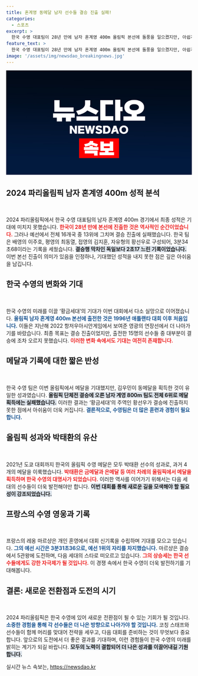 ```yaml
---
title: 혼계영 동메달 남자 선수들 결승 진출 실패!
categories:
  - 스포츠
excerpt: >
  한국 수영 대표팀이 28년 만에 남자 혼계영 400m 올림픽 본선에 돌풍을 일으켰지만, 아쉽게도 결승 진출에는 실패했습니다. 기대 속에 출전한 황금세대의 성적표는 실망이었고, 이번 시도에서 김우민 단 한 명이 동메달을 따냈습니다.
feature_text: >
  한국 수영 대표팀이 28년 만에 남자 혼계영 400m 올림픽 본선에 돌풍을 일으켰지만, 아쉽게도 결승 진출에는 실패했습니다. 기대 속에 출전한 황금세대의 성적표는 실망이었고, 이번 시도에서 김우민 단 한 명이 동메달을 따냈습니다.
image: '/assets/img/newsdao_breakingnews.jpg'
---
```


<p><img src="/assets/img/newsdao_breakingnews.jpg" alt="ontimetimes 속보" /></p>

<h2 data-ke-size="size26">2024 파리올림픽 남자 혼계영 400m 성적 분석</h2>

<p data-ke-size="size16">&nbsp;</p>

<p>2024 파리올림픽에서 한국 수영 대표팀의 남자 혼계영 400m 경기에서 최종 성적은 기대에 미치지 못했습니다. <b><span style="color: #ee2323;">한국이 28년 만에 본선에 진출한 것은 역사적인 순간이었습니다.</span></b> 그러나 예선에서 전체 16개국 중 13위에 그치며 결승 진출에 실패했습니다. 한국 팀은 배영의 이주호, 평영의 최동열, 접영의 김지훈, 자유형의 황선우로 구성되어, 3분34초68이라는 기록을 세웠습니다. <b><span style="background-color: #21538527;">결승행 막차인 독일보다 2초17 느린 기록이었습니다.</span></b> 이번 본선 진출이 의미가 있음을 인정하나, 기대했던 성적을 내지 못한 점은 깊은 아쉬움을 남깁니다.  </p>

<h2 data-ke-size="size26">한국 수영의 변화와 기대</h2>

<p data-ke-size="size16">&nbsp;</p>

<p>한국 수영의 미래를 이끌 ‘황금세대’의 기대가 이번 대회에서 다소 실망으로 이어졌습니다. <b><span style="color: #1a5490;">올림픽 남자 혼계영 400m 본선에 출전한 것은 1996년 애틀랜타 대회 이후 처음입니다.</span></b> 이들은 지난해 2022 항저우아시안게임에서 보여준 영광의 연장선에서 더 나아가기를 바랐습니다. 최종 목표는 결승 진출이었지만, 출전한 15명의 선수들 중 대부분이 결승에 조차 오르지 못했습니다. <b><span style="color: #ee2323;">이러한 변화 속에서도 기대는 여전히 존재합니다.</span></b></p>

<h2 data-ke-size="size26">메달과 기록에 대한 짧은 반성</h2>

<p data-ke-size="size16">&nbsp;</p>

<p>한국 수영 팀은 이번 올림픽에서 메달을 기대했지만, 김우민이 동메달을 획득한 것이 유일한 성과였습니다. <b><span style="background-color: #21538527;">올림픽 단체전 결승에 오른 남자 계영 800m 팀도 전체 6위로 메달 획득에는 실패했습니다.</span></b> 이러한 결과는 ‘황금세대’의 주역인 황선우가 결승에 진출하지 못한 점에서 아쉬움이 더욱 커집니다. <b><span style="color: #1a5490;">결론적으로, 수영팀은 더 많은 훈련과 경험이 필요합니다.</span></b></p>

<h2 data-ke-size="size26">올림픽 성과와 박태환의 유산</h2>

<p data-ke-size="size16">&nbsp;</p>

<p>2021년 도쿄 대회까지 한국의 올림픽 수영 메달은 모두 박태환 선수의 성과로, 과거 4개의 메달을 이룩했습니다. <b><span style="color: #ee2323;">박태환은 금메달과 은메달 등 여러 차례의 올림픽에서 메달을 획득하며 한국 수영의 대명사가 되었습니다.</span></b> 이러한 역사를 이어가기 위해서는 다음 세대의 선수들이 더욱 발전해야만 합니다. <b><span style="background-color: #21538527;">이번 대회를 통해 새로운 길을 모색해야 할 필요성이 강조되었습니다.</span></b></p>

<h2 data-ke-size="size26">프랑스의 수영 영웅과 기록</h2>

<p data-ke-size="size16">&nbsp;</p>

<p>프랑스의 레옹 마르샹은 개인 혼영에서 대회 신기록을 수립하며 기대를 모으고 있습니다. <b><span style="color: #1a5490;">그의 예선 시간은 3분31초36으로, 예선 1위의 자리를 차지했습니다.</span></b> 마르샹은 결승에서 5관왕에 도전하며, 다음 세대의 스타로 떠오르고 있습니다. <b><span style="color: #ee2323;">그의 상승세는 한국 선수들에게도 강한 자극제가 될 것입니다.</span></b> 이 경쟁 속에서 한국 수영이 더욱 발전하기를 기대해봅니다.</p>

<h2 data-ke-size="size26">결론: 새로운 전환점과 도전의 시기</h2>

<p data-ke-size="size16">&nbsp;</p>

<p>2024 파리올림픽은 한국 수영에 있어 새로운 전환점이 될 수 있는 기회가 될 것입니다. <b><span style="color: #1a5490;">소중한 경험을 통해 각 선수들은 더 나은 방향으로 나아가야 할 것입니다.</span></b> 코칭 스태프와 선수들이 함께 머리를 맞대어 전략을 세우고, 다음 대회를 준비하는 것이 무엇보다 중요합니다. 앞으로의 도전에서 더 좋은 결과를 기대하며, 이런 경험들이 한국 수영의 미래를 밝히는 계기가 되길 바랍니다. <b><span style="background-color: #21538527;">모두의 노력이 결합되어 더 나은 성과를 이끌어내길 기원합니다.</span></b></p>
실시간 뉴스 속보는, <a href="https://newsdao.kr" rel="dofollow">https://newsdao.kr</a>


